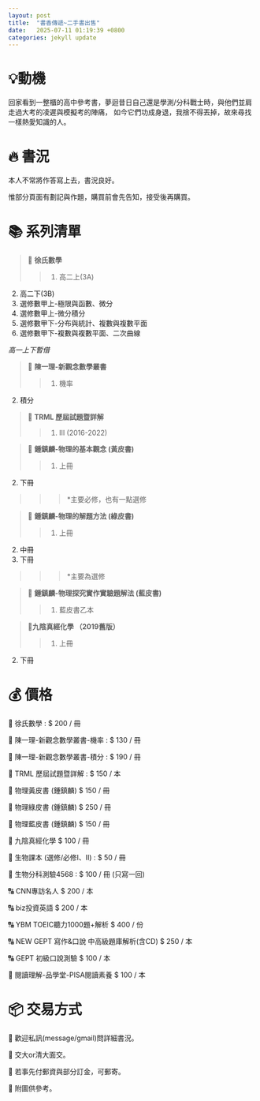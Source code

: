 ```yaml
---
layout: post
title:  "書香傳遞~二手書出售"
date:   2025-07-11 01:19:39 +0800
categories: jekyll update
---
```


# 💡**動機**
回家看到一整櫃的高中參考書，夢迴昔日自己還是學測/分科戰士時，與他們並肩走過大考的凌遲與模擬考的陣痛，
如今它們功成身退，我捨不得丟掉，故來尋找一樣熱愛知識的人。

# 🔥 **書況**
本人不常將作答寫上去，書況良好。

惟部分頁面有劃記與作題，購買前會先告知，接受後再購買。

# 📚 **系列清單**
> 🧮 **徐氏數學**
>> 1. 高二上(3A)
2. 高二下(3B)
3. 選修數甲上-極限與函數、微分
4. 選修數甲上-微分積分
5. 選修數甲下-分布與統計、複數與複數平面
6. 選修數甲下-複數與複數平面、二次曲線

*高一上下暫借*

> 🧮 **陳一理-新觀念數學叢書**
>> 1. 機率
2. 積分

> 🧮 **TRML 歷屆試題暨詳解**
>> 1. III (2016-2022)

> 🌌 **鍾鎮麟-物理的基本觀念 (黃皮書)**
>> 1. 上冊
2. 下冊 
>>>*主要必修，也有一點選修
 
> 🌌 **鍾鎮麟-物理的解題方法 (綠皮書)** 
>>1. 上冊
2. 中冊
3. 下冊 
>>>*主要為選修

> 🌌 **鍾鎮麟-物理探究實作實驗題解法 (藍皮書)**
>>1. 藍皮書乙本

> 🧪**九陰真經化學 （2019舊版）**
>> 1. 上冊
2. 下冊

# 💰 **價格**
🧮 徐氏數學 : $ 200 / 冊

🧮 陳一理-新觀念數學叢書-機率 : $ 130 / 冊

🧮 陳一理-新觀念數學叢書-積分 : $ 190 / 冊

🧮 TRML 歷屆試題暨詳解 : $ 150 / 本

🌌 物理黃皮書 (鍾鎮麟) $ 150 / 冊

🌌 物理綠皮書 (鍾鎮麟) $ 250 / 冊 

🌌 物理藍皮書 (鍾鎮麟) $ 150 / 冊 

🧪 九陰真經化學  $ 100 / 冊

🦠 生物課本 (選修/必修I、II) : $ 50 / 冊 

🦠 生物分科測驗4568 : $ 100 / 冊 (只寫一回)

🔠 CNN專訪名人 $ 200 / 本

🔠 biz投資英語 $ 200 / 本

🔠 YBM TOEIC聽力1000題+解析 $ 400 / 份

🔠 NEW GEPT 寫作&口說 中高級題庫解析(含CD) $ 250 / 本

🔠 GEPT 初級口說測驗 $ 100 / 本

📒 閱讀理解-品學堂-PISA閱讀素養  $ 100 / 本

# 📦 **交易方式** 
📣  歡迎私訊(message/gmail)問詳細書況。

📣  交大or清大面交。

📣  若事先付郵資與部分訂金，可郵寄。

📣  附圖供參考。
